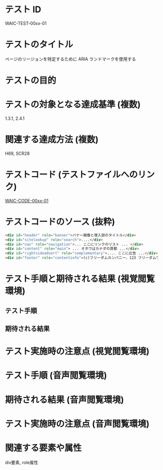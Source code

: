 # テスト ID
WAIC-TEST-00xx-01

# テストのタイトル
ページのリージョンを特定するために ARIA ランドマークを使用する

# テストの目的


# テストの対象となる達成基準 (複数)
1.3.1, 2.4.1

# 関連する達成方法 (複数)
H69, SCR28

# テストコード (テストファイルへのリンク)
[WAIC-CODE-00xx-01](https://waic.github.io/as_test/WAIC-CODE/WAIC-CODE-00xx-01.html)

# テストコードのソース (抜粋)
```HTML
<div id="header" role="banner">バナー画像と導入部のタイトル</div>
<div id="sitelookup" role="search">....</div>
<div id="nav" role="navigation">... ここにリンクのリスト ... </div>
<div id="content" role="main"> ... オタワはカナダの首都 ...</div>
<div id="rightsideadvert" role="complementary">.... ここに広告 ...</div>
<div id="footer" role="contentinfo">(c)フリーダムカンパニー、123 フリーダムウェイ、ヘルプビル、USA</div>
```

# テスト手順と期待される結果 (視覚閲覧環境)

## テスト手順

## 期待される結果

# テスト実施時の注意点 (視覚閲覧環境)

# テスト手順 (音声閲覧環境)

# 期待される結果 (音声閲覧環境)

# テスト実施時の注意点 (音声閲覧環境)

# 関連する要素や属性
div要素, role属性